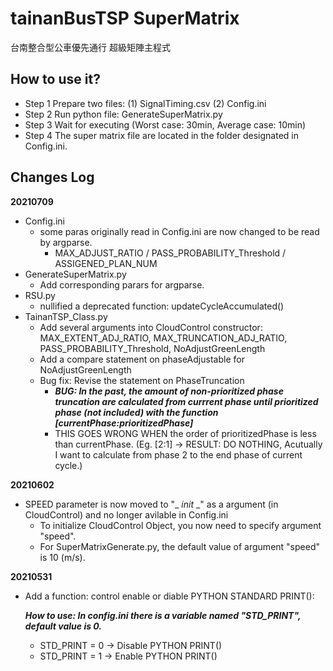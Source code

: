 # tainanBusTSP SuperMatrix

台南整合型公車優先通行 超級矩陣主程式

## How to use it?
- Step 1 Prepare two files:  (1) SignalTiming.csv (2) Config.ini 
- Step 2 Run python file: GenerateSuperMatrix.py
- Step 3 Wait for executing (Worst case: 30min, Average case: 10min)
- Step 4 The super matrix file are located in the folder designated in Config.ini.



## Changes Log

**20210709**
- Config.ini
  - some paras originally read in Config.ini are now changed to be read by argparse.
    - MAX_ADJUST_RATIO  / PASS_PROBABILITY_Threshold / ASSIGENED_PLAN_NUM
- GenerateSuperMatrix.py
  - Add corresponding parars for argparse.
- RSU.py
  - nullified a deprecated function: updateCycleAccumulated()
- TainanTSP_Class.py
  - Add several arguments into CloudControl constructor: MAX_EXTENT_ADJ_RATIO, MAX_TRUNCATION_ADJ_RATIO, PASS_PROBABILITY_Threshold, NoAdjustGreenLength
  - Add a compare statement on phaseAdjustable for NoAdjustGreenLength
  - Bug fix: Revise the statement on PhaseTruncation
    - ***BUG: In the past, the amount of non-prioritized phase truncation are calculated from currrent phase until prioritized phase (not included) with the function [currentPhase:prioritizedPhase]*** 
    - THIS GOES WRONG WHEN the order of prioritizedPhase is less than currentPhase. (Eg. [2:1] -> RESULT: DO NOTHING, Acutually I want to calculate from phase 2 to the end phase of current cycle.)

**20210602**
- SPEED parameter is now moved to "_ _init_ _" as a argument (in CloudControl) and no longer avilable in Config.ini
  - To initialize CloudControl Object, you now need to specify argument "speed".  
  - For SuperMatrixGenerate.py, the default value of argument "speed" is 10 (m/s). 


**20210531**
- Add a function: control enable or diable PYTHON STANDARD PRINT():

  ***How to use: In config.ini there is a variable named "STD_PRINT", default value is 0.***

  * STD_PRINT = 0 -> Disable PYTHON PRINT()
  * STD_PRINT = 1 -> Enable PYTHON PRINT()

